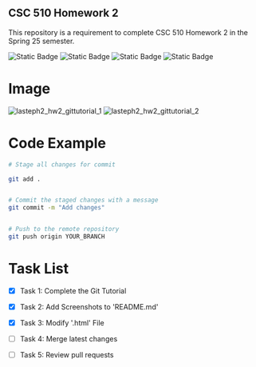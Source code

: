 ## CSC 510 Homework 2
This repository is a requirement to complete CSC 510 Homework 2 in the Spring 25 semester.

![Static Badge](https://img.shields.io/badge/Language-Python-Green)
![Static Badge](https://img.shields.io/badge/Licencse-Apache2.0-blue)
![Static Badge](https://img.shields.io/badge/Platform-Linux-red)
![Static Badge](https://img.shields.io/badge/Language-HTML-orange)

# Image
![lasteph2_hw2_gittutorial_1](https://github.com/user-attachments/assets/e67522aa-932f-445e-b27f-71d9b3821057)
![lasteph2_hw2_gittutorial_2](https://github.com/user-attachments/assets/179ca24e-a16e-45c0-a582-e66717825bef)

# Code Example

```sh
# Stage all changes for commit

git add .


# Commit the staged changes with a message
git commit -m "Add changes"


# Push to the remote repository
git push origin YOUR_BRANCH
```

# Task List

- [X] Task 1: Complete the Git Tutorial
- [X] Task 2: Add Screenshots to 'README.md'
- [x] Task 3: Modify '.html' File
- [ ] Task 4: Merge latest changes
- [ ] Task 5: Review pull requests





